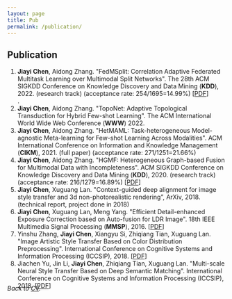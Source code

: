 ```yaml
---
layout: page
title: Pub
permalink: /publication/
---
```




<a name="pub"></a>
##  **Publication**
<!-- [\[Google Scholar\]](https://scholar.google.com/citations?user=w2ShljkAAAAJ&hl=en&oi=ao) -->

<!-- ### Since 2018 -->
<!-- - [to appear] Asynchronous Upper Confidence Bound Algorithms for Federated Linear Bandits
  - **Chuanhao Li**, Hongning Wang -->
1. **Jiayi Chen**, Aidong Zhang. "FedMSplit: Correlation Adaptive Federated Multitask Learning over Multimodal Split Networks". The 28th ACM SIGKDD Conference on Knowledge Discovery and Data Mining (**KDD**), 2022. (research track) (acceptance rate: 254/1695=14.99%) [[PDF](https://doi.org/10.1145/3534678.3539384)]  
. 	
2. **Jiayi Chen**, Aidong Zhang. "TopoNet: Adaptive Topological Transduction for Hybrid Few-shot Learning". The ACM International World Wide Web Conference (**WWW**) 2022. 
3. **Jiayi Chen**, Aidong Zhang. "HetMAML: Task-heterogeneous Model-agnostic Meta-learning for Few-shot Learning Across Modalities". ACM International Conference on Information and Knowledge Management (**CIKM**), 2021. (full paper) (acceptance rate: 271/1251=21.66%) 
4. **Jiayi Chen**, Aidong Zhang. "HGMF: Heterogeneous Graph-based Fusion for Multimodal Data with Incompleteness". ACM SIGKDD Conference on Knowledge Discovery and Data Mining (**KDD**), 2020. (research track) (acceptance rate: 216/1279=16.89%) [[PDF](https://doi.org/10.1145/3394486.3403182)]
5. **Jiayi Chen**, Xuguang Lan. "Context-guided deep alignment for image style transfer and 3d non-photorealistic rendering”, ArXiv, 2018. (technical report, project done in 2018)
6. **Jiayi Chen**, Xuguang Lan, Meng Yang. "Efficient Detail-enhanced Exposure Correction based on Auto-fusion for LDR Image". 18th IEEE Multimedia Signal Processing (**MMSP**), 2016. [[PDF](https://ieeexplore.ieee.org/document/7813345)]
7. Yinshu Zhang, **Jiayi Chen**, Xiangyu Si, Zhiqiang Tian, Xuguang Lan. "Image Artistic Style Transfer Based on Color Distribution Preprocessing". International Conference on Cognitive Systems and Information Processing (ICCSIP), 2018. [[PDF](https://doi.org/10.1007/978-981-13-7983-3_14)]
8. Jiachen Yu, Jin Li, **Jiayi Chen**, Zhiqiang Tian, Xuguang Lan. "Multi-scale Neural Style Transfer Based on Deep Semantic Matching".  International Conference on Cognitive Systems and Information Processing (ICCSIP), 2018. [[PDF](https://doi.org/10.1007/978-981-13-7986-4_17)]

<div class="masthead" style="margin-top: -25px;margin-bottom: -15;"> </div>



*Back to [CV](/CV#pub).*

<!-- *Go to [Homepage](/#proj).* -->
